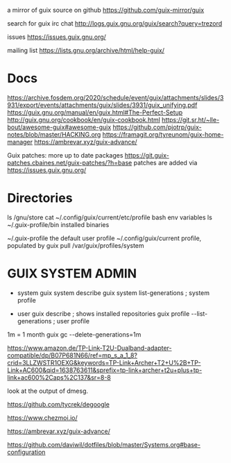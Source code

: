 
a mirror of guix source on github
https://github.com/guix-mirror/guix

search for guix irc chat
http://logs.guix.gnu.org/guix/search?query=trezord

issues
https://issues.guix.gnu.org/

mailing list
https://lists.gnu.org/archive/html/help-guix/

# Docs
https://archive.fosdem.org/2020/schedule/event/guix/attachments/slides/3931/export/events/attachments/guix/slides/3931/guix_unifying.pdf
https://guix.gnu.org/manual/en/guix.html#The-Perfect-Setup
http://guix.gnu.org/cookbook/en/guix-cookbook.html
https://git.sr.ht/~lle-bout/awesome-guix#awesome-guix
https://github.com/pjotrp/guix-notes/blob/master/HACKING.org
https://framagit.org/tyreunom/guix-home-manager
https://ambrevar.xyz/guix-advance/

Guix patches: more up to date packages 
https://git.guix-patches.cbaines.net/guix-patches/?h=base 
patches are added via https://issues.guix.gnu.org/

# Directories
ls /gnu/store
cat  ~/.config/guix/current/etc/profile       bash env variables
ls  ~/.guix-profile/bin                              installed binaries

~/.guix-profile                    the default user profile
~/.config/guix/current         profile, populated by guix pull
/var/guix/profiles/system



# GUIX SYSTEM ADMIN

* system
guix system describe
guix system list-generations               ; system profile

* user
guix describe                             ; shows installed repositories
guix profile --list-generations            ; user profile


1m = 1 month
guix gc --delete-generations=1m


https://www.amazon.de/TP-Link-T2U-Dualband-adapter-compatible/dp/B07P681N66/ref=mp_s_a_1_8?crid=3LLZWSTR1OEXG&keywords=TP-Link+Archer+T2+U%2B+TP-Link+AC600&qid=1638763611&sprefix=tp-link+archer+t2u+plus+tp-link+ac600%2Caps%2C137&sr=8-8



look at the output of dmesg.

https://github.com/tycrek/degoogle

https://www.chezmoi.io/





https://ambrevar.xyz/guix-advance/

https://github.com/daviwil/dotfiles/blob/master/Systems.org#base-configuration

